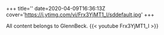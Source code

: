 +++
title=''
date=2020-04-09T16:36:13Z
cover='https://i.ytimg.com/vi/Frx3YjMT1_I/sddefault.jpg'
+++

All content belongs to GlennBeck.
{{< youtube Frx3YjMT1_I >}}
